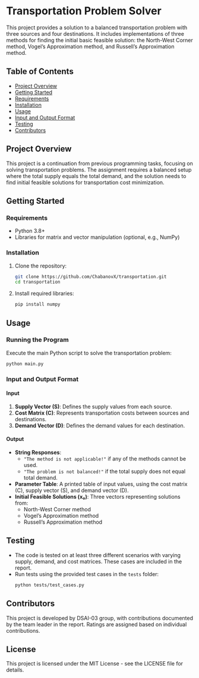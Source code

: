 
# Transportation Problem Solver

This project provides a solution to a balanced transportation problem with three sources and four destinations. It includes implementations of three methods for finding the initial basic feasible solution: the North-West Corner method, Vogel’s Approximation method, and Russell’s Approximation method.

## Table of Contents
- [Project Overview](#project-overview)
- [Getting Started](#getting-started)
- [Requirements](#requirements)
- [Installation](#installation)
- [Usage](#usage)
- [Input and Output Format](#input-and-output-format)
- [Testing](#testing)
- [Contributors](#contributors)

## Project Overview
This project is a continuation from previous programming tasks, focusing on solving transportation problems. The assignment requires a balanced setup where the total supply equals the total demand, and the solution needs to find initial feasible solutions for transportation cost minimization.

## Getting Started

### Requirements
- Python 3.8+
- Libraries for matrix and vector manipulation (optional, e.g., NumPy)

### Installation
1. Clone the repository:
   ```bash
   git clone https://github.com/ChabanovX/transportation.git
   cd transportation
   ```
2. Install required libraries:
   ```bash
   pip install numpy
   ```

## Usage

### Running the Program
Execute the main Python script to solve the transportation problem:
```bash
python main.py
```

### Input and Output Format

#### Input
1. **Supply Vector (S)**: Defines the supply values from each source.
2. **Cost Matrix (C)**: Represents transportation costs between sources and destinations.
3. **Demand Vector (D)**: Defines the demand values for each destination.

#### Output
- **String Responses**:
  - `"The method is not applicable!"` if any of the methods cannot be used.
  - `"The problem is not balanced!"` if the total supply does not equal total demand.
- **Parameter Table**: A printed table of input values, using the cost matrix (C), supply vector (S), and demand vector (D).
- **Initial Feasible Solutions (x₀)**: Three vectors representing solutions from:
  - North-West Corner method
  - Vogel’s Approximation method
  - Russell’s Approximation method

## Testing
- The code is tested on at least three different scenarios with varying supply, demand, and cost matrices. These cases are included in the report.
- Run tests using the provided test cases in the `tests` folder:
  ```bash
  python tests/test_cases.py
  ```

## Contributors
This project is developed by DSAI-03 group, with contributions documented by the team leader in the report. Ratings are assigned based on individual contributions.

## License
This project is licensed under the MIT License - see the LICENSE file for details.
